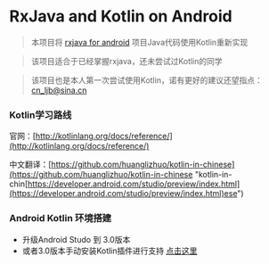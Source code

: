 # RxJava and Kotlin on Android


>本项目将 [rxjava for android](https://github.com/cn-ljb/rxjava_for_android "rxjava_for_android") 项目Java代码使用Kotlin重新实现

> 该项目适合于已经掌握rxjava，还未尝试过Kotlin的同学

> 该项目也是本人第一次尝试使用Kotlin，诺有更好的建议还望指点：cn_ljb@sina.cn



### Kotlin学习路线

官网：[http://kotlinlang.org/docs/reference/](http://kotlinlang.org/docs/reference/)

中文翻译：[https://github.com/huanglizhuo/kotlin-in-chinese](https://github.com/huanglizhuo/kotlin-in-chinese "kotlin-in-chin[https://developer.android.com/studio/preview/index.html](https://developer.android.com/studio/preview/index.html)ese")



### Android Kotlin 环境搭建 

* 升级Android Studo 到 3.0版本
* 或者3.0版本手动安装Kotlin插件进行支持 [点击这里](kotlin2android.md)